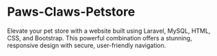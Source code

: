 # Paws-Claws-Petstore
Elevate your pet store with a website built using Laravel, MySQL, HTML, CSS, and Bootstrap. This powerful combination offers a stunning, responsive design with secure, user-friendly navigation.
